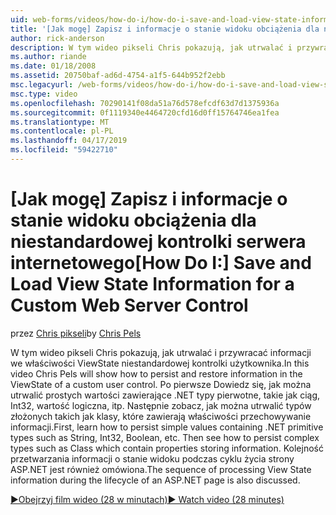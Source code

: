 ```yaml
---
uid: web-forms/videos/how-do-i/how-do-i-save-and-load-view-state-information-for-a-custom-web-server-control
title: '[Jak mogę] Zapisz i informacje o stanie widoku obciążenia dla niestandardowego sieci Web, formant serwera | Dokumentacja firmy Microsoft'
author: rick-anderson
description: W tym wideo pikseli Chris pokazują, jak utrwalać i przywracać informacji we właściwości ViewState niestandardowej kontrolki użytkownika. Po pierwsze Dowiedz się, jak można utrwalić prostej wartości...
ms.author: riande
ms.date: 01/18/2008
ms.assetid: 20750baf-ad6d-4754-a1f5-644b952f2ebb
msc.legacyurl: /web-forms/videos/how-do-i/how-do-i-save-and-load-view-state-information-for-a-custom-web-server-control
msc.type: video
ms.openlocfilehash: 70290141f08da51a76d578efcdf63d7d1375936a
ms.sourcegitcommit: 0f1119340e4464720cfd16d0ff15764746ea1fea
ms.translationtype: MT
ms.contentlocale: pl-PL
ms.lasthandoff: 04/17/2019
ms.locfileid: "59422710"
---
```

# <a name="how-do-i-save-and-load-view-state-information-for-a-custom-web-server-control"></a><span data-ttu-id="c1317-104">[Jak mogę] Zapisz i informacje o stanie widoku obciążenia dla niestandardowej kontrolki serwera internetowego</span><span class="sxs-lookup"><span data-stu-id="c1317-104">[How Do I:] Save and Load View State Information for a Custom Web Server Control</span></span>

<span data-ttu-id="c1317-105">przez [Chris pikseli](https://twitter.com/chrispels)</span><span class="sxs-lookup"><span data-stu-id="c1317-105">by [Chris Pels](https://twitter.com/chrispels)</span></span>

<span data-ttu-id="c1317-106">W tym wideo pikseli Chris pokazują, jak utrwalać i przywracać informacji we właściwości ViewState niestandardowej kontrolki użytkownika.</span><span class="sxs-lookup"><span data-stu-id="c1317-106">In this video Chris Pels will show how to persist and restore information in the ViewState of a custom user control.</span></span> <span data-ttu-id="c1317-107">Po pierwsze Dowiedz się, jak można utrwalić prostych wartości zawierające .NET typy pierwotne, takie jak ciąg, Int32, wartość logiczna, itp. Następnie zobacz, jak można utrwalić typów złożonych takich jak klasy, które zawierają właściwości przechowywanie informacji.</span><span class="sxs-lookup"><span data-stu-id="c1317-107">First, learn how to persist simple values containing .NET primitive types such as String, Int32, Boolean, etc. Then see how to persist complex types such as Class which contain properties storing information.</span></span> <span data-ttu-id="c1317-108">Kolejność przetwarzania informacji o stanie widoku podczas cyklu życia strony ASP.NET jest również omówiona.</span><span class="sxs-lookup"><span data-stu-id="c1317-108">The sequence of processing View State information during the lifecycle of an ASP.NET page is also discussed.</span></span>

[<span data-ttu-id="c1317-109">&#9654;Obejrzyj film wideo (28 w minutach)</span><span class="sxs-lookup"><span data-stu-id="c1317-109">&#9654; Watch video (28 minutes)</span></span>](https://channel9.msdn.com/Blogs/ASP-NET-Site-Videos/how-do-i-save-and-load-view-state-information-for-a-custom-web-server-control)
